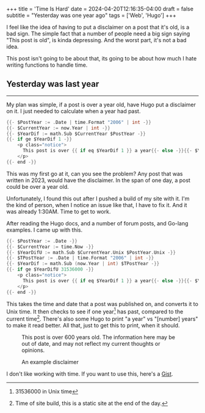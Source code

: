 +++
title = 'Time Is Hard'
date = 2024-04-20T12:16:35-04:00
draft = false
subtitle = "Yesterday was one year ago"
tags = ['Web', 'Hugo']
+++

I feel like the idea of having to put a disclaimer on a post that it's old, is a bad sign. The simple fact that a number of people need a big sign saying "This post is old", is kinda depressing. And the worst part, it's not a bad idea.

This post isn't going to be about that, its going to be about how much I hate writing functions to handle time.

<h2>Yesterday was last year</h2>
<hr>

My plan was simple, if a post is over a year old, have Hugo put a disclaimer on it. I just needed to calculate when a year had past.

```GO
{{- $PostYear := .Date | time.Format "2006" | int -}}
{{- $CurrentYear := now.Year | int -}}
{{- $YearDif := math.Sub $CurrentYear $PostYear -}}
{{- if ge $YearDif 1 -}}
	<p class="notice">
	  This post is over {{ if eq $YearDif 1 }} a year{{- else -}}{{- $YearDif }} years{{- end }} old. The information here may be out of date, and may not reflect my current thoughts or opinions.
	</p>
{{- end -}}
  ```
  
This was my first go at it, can you see the problem? Any post that was written in 2023, would have the disclaimer. In the span of one day, a post could be over a year old.

Unfortunately, I found this out after I pushed a build of my site with it. I'm the kind of person, when I notice an issue like that, I have to fix it. And it was already 1:30AM. Time to get to work.

After reading the Hugo docs, and a number of forum posts, and Go-lang examples. I came up with this.

```GO
{{- $PostYear := .Date -}}
{{- $CurrentYear := time.Now -}}
{{- $YearDifU := math.Sub $CurrentYear.Unix $PostYear.Unix -}}
{{- $TPostYear := .Date | time.Format "2006" | int -}}
{{- $YearDif := math.Sub (now.Year | int) $TPostYear -}}
{{- if ge $YearDifU 31536000 -}}
	<p class="notice">
	  This post is over {{ if eq $YearDif 1 }} a year{{- else -}}{{- $YearDif }} years{{- end }} old. The information here may be out of date, and may not reflect my current thoughts or opinions.
	</p>
{{- end -}}
```

This takes the time and date that a post was published on, and converts it to Unix time. It then checks to see if one year[^1] has past, compared to the current time[^2]. There's also some Hugo to print "a year" vs "[number] years" to make it read better. All that, just to get this to print, when it should.

<figure>
	<p class="notice">
	  This post is over 600 years old. The information here may be out of date, and may not reflect my current thoughts or opinions.
	</p>
	<figcaption>An example disclaimer</figcaption>
</figure>

I don't like working with time. If you want to use this, here's a [Gist](https://gist.github.com/nathnp/00cefda8e28f4d28ac929c6e930460da).

[^1]: 31536000 in Unix time 

[^2]: Time of site build, this is a static site at the end of the day.
